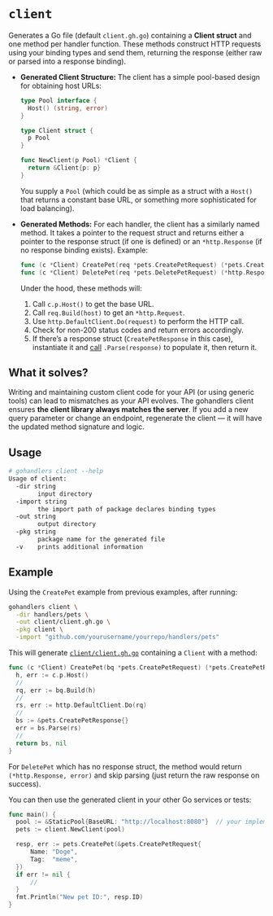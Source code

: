 # `client`

Generates a Go file (default `client.gh.go`) containing a **Client struct** and one method per handler function. These methods construct HTTP requests using your binding types and send them, returning the response (either raw or parsed into a response binding).

- **Generated Client Structure:** The client has a simple pool-based design for obtaining host URLs:

  ```go
  type Pool interface {
    Host() (string, error)
  }

  type Client struct {
    p Pool
  }

  func NewClient(p Pool) *Client {
    return &Client{p: p}
  }
  ```

  You supply a `Pool` (which could be as simple as a struct with a `Host()` that returns a constant base URL, or something more sophisticated for load balancing).

- **Generated Methods:** For each handler, the client has a similarly named method. It takes a pointer to the request struct and returns either a pointer to the response struct (if one is defined) or an `*http.Response` (if no response binding exists). Example:

  ```go
  func (c *Client) CreatePet(req *pets.CreatePetRequest) (*pets.CreatePetResponse, error)
  func (c *Client) DeletePet(req *pets.DeletePetRequest) (*http.Response, error)
  ```

  Under the hood, these methods will:

  1. Call `c.p.Host()` to get the base URL.
  2. Call `req.Build(host)` to get an `*http.Request`.
  3. Use `http.DefaultClient.Do(request)` to perform the HTTP call.
  4. Check for non-200 status codes and return errors accordingly.
  5. If there’s a response struct (`CreatePetResponse` in this case), instantiate it and [call](https://github.com/ufukty/gohandlers-petstore/blob/280eff72d24d32f5d61b32361653de906cd639bd/client/client.gh.go#L40) `.Parse(response)` to populate it, then return it.

## What it solves?

Writing and maintaining custom client code for your API (or using generic tools) can lead to mismatches as your API evolves. The gohandlers client ensures **the client library always matches the server**. If you add a new query parameter or change an endpoint, regenerate the client — it will have the updated method signature and logic.

## Usage

```sh
# gohandlers client --help
Usage of client:
  -dir string
        input directory
  -import string
        the import path of package declares binding types
  -out string
        output directory
  -pkg string
        package name for the generated file
  -v    prints additional information
```

## Example

Using the `CreatePet` example from previous examples, after running:

```sh
gohandlers client \
  -dir handlers/pets \
  -out client/client.gh.go \
  -pkg client \
  -import "github.com/yourusername/yourrepo/handlers/pets"
```

This will generate [`client/client.gh.go`](https://github.com/ufukty/gohandlers-petstore/blob/280eff72d24d32f5d61b32361653de906cd639bd/client/client.gh.go#L23-L45) containing a `Client` with a method:

```go
func (c *Client) CreatePet(bq *pets.CreatePetRequest) (*pets.CreatePetResponse, error) {
  h, err := c.p.Host()
  //
  rq, err := bq.Build(h)
  //
  rs, err := http.DefaultClient.Do(rq)
  //
  bs := &pets.CreatePetResponse{}
  err = bs.Parse(rs)
  //
  return bs, nil
}
```

For `DeletePet` which has no response struct, the method would return `(*http.Response, error)` and skip parsing (just return the raw response on success).

You can then use the generated client in your other Go services or tests:

```go
func main() {
  pool := &StaticPool{BaseURL: "http://localhost:8080"}  // your implementation of Pool
  pets := client.NewClient(pool)

  resp, err := pets.CreatePet(&pets.CreatePetRequest{
      Name: "Doge",
      Tag:  "meme",
  })
  if err != nil {
      //
  }
  fmt.Println("New pet ID:", resp.ID)
}
```
